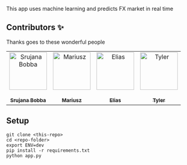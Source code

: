 This app uses machine learning and predicts FX market in real time

## Contributors ✨

Thanks goes to these wonderful people 

<!-- ALL-CONTRIBUTORS-LIST:START - Do not remove or modify this section -->
<!-- prettier-ignore -->
<table>
  <tr>
    <td align="center"><a href="https://github.com/bobsru"><img src="https://avatars0.githubusercontent.com/u/22796803?v=4" width="100px;" alt="Srujana Bobba"/><br /><br /><sub><b>Srujana Bobba</b></sub></a></td>
    <td align="center"><a href="https://github.com/Mariusz2019"><img src="https://avatars2.githubusercontent.com/u/54664240?v=4" width="100px;" alt="Mariusz"/><br /><br /><sub><b>Mariusz</b></sub></a></td>
    <td align="center"><a href="https://github.com/elfonto69"><img src="https://avatars1.githubusercontent.com/u/30303639?v=4" width="100px;" alt="Elias"/><br /><br /><sub><b>Elias</b></sub></a></td>
    <td align="center"><a href="https://github.com/tylerchism"><img src="https://avatars3.githubusercontent.com/u/54505656?v=4" width="100px;" alt="Tyler"/><br /><br /><sub><b>Tyler</b></sub></a></td>
  </tr>
</table>
    
## Setup
``` 
git clone <this-repo>
cd <repo-folder>
export ENV=dev
pip install -r requirements.txt
python app.py
```